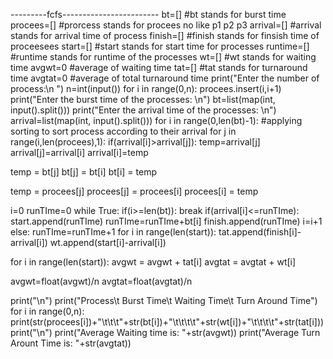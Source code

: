 ---------fcfs------------------------
bt=[]     #bt stands for burst time
procees=[]     #prorcess stands for procees no like p1 p2 p3
arrival=[]     #arrival stands for arrival time of process
finish=[]     #finish stands for finsish time of proceesees
start=[]     #start stands for start time for processes
runtime=[]    #runtime stands for runtime of the processes
wt=[]    #wt stands for waiting time
avgwt=0  #average of waiting time
tat=[]    #tat stands for turnaround time
avgtat=0   #average of total turnaround time
print("Enter the number of process:\n ")
n=int(input())
for i in range(0,n):
 procees.insert(i,i+1)
print("Enter the burst time of the processes: \n")
bt=list(map(int, input().split()))
print("Enter the arrival time of the processes: \n")
arrival=list(map(int, input().split()))
for i in range(0,len(bt)-1):  #applying sorting to sort process according to their arrival
 for j in range(i,len(procees),1):
  if(arrival[i]>arrival[j]):
   temp=arrival[j]
   arrival[j]=arrival[i]
   arrival[i]=temp

   temp = bt[j]
   bt[j] = bt[i]
   bt[i] = temp

   temp = procees[j]
   procees[j] = procees[i]
   procees[i] = temp

i=0
runTIme=0
while True:
    if(i>=len(bt)):
        break
    if(arrival[i]<=runTIme):
         start.append(runTIme)
         runTIme=runTIme+bt[i]
         finish.append(runTIme)
         i=i+1
    else:
        runTIme=runTIme+1
for i in range(len(start)):
    tat.append(finish[i]-arrival[i])
    wt.append(start[i]-arrival[i])

for i in range(len(start)):
    avgwt = avgwt + tat[i]
    avgtat = avgtat + wt[i]

avgwt=float(avgwt)/n
avgtat=float(avgtat)/n

print("\n")
print("Process\t  Burst Time\t  Waiting Time\t  Turn Around Time")
for i in range(0,n):
 print(str(procees[i])+"\t\t\t"+str(bt[i])+"\t\t\t\t"+str(wt[i])+"\t\t\t\t"+str(tat[i]))
 print("\n")
print("Average Waiting time is: "+str(avgwt))
print("Average Turn Arount Time is: "+str(avgtat))


